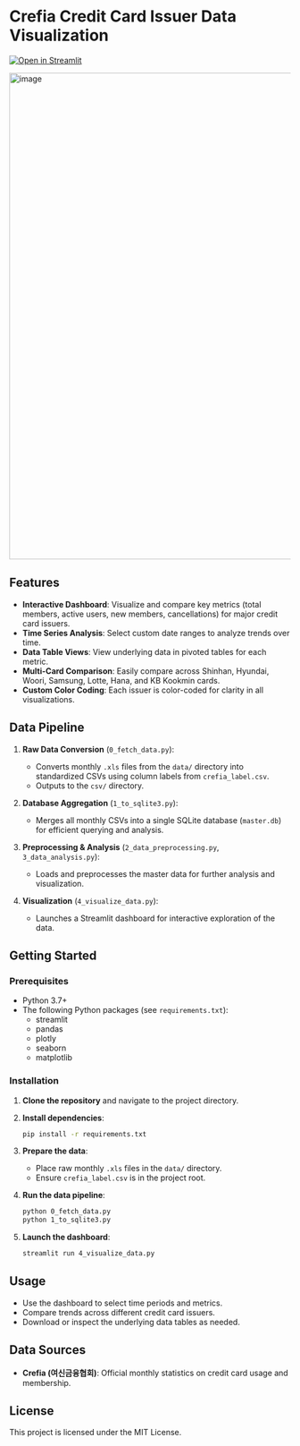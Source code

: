 # Crefia Credit Card Issuer Data Visualization
[![Open in Streamlit](https://static.streamlit.io/badges/streamlit_badge_black_white.svg)](https://crefia-data.streamlit.app)

<img width="1346" height="870" alt="image" src="https://github.com/user-attachments/assets/9e578511-3064-4400-9f3c-7afacd6bab4e" />

## Features

- **Interactive Dashboard**: Visualize and compare key metrics (total members, active users, new members, cancellations) for major credit card issuers.
- **Time Series Analysis**: Select custom date ranges to analyze trends over time.
- **Data Table Views**: View underlying data in pivoted tables for each metric.
- **Multi-Card Comparison**: Easily compare across Shinhan, Hyundai, Woori, Samsung, Lotte, Hana, and KB Kookmin cards.
- **Custom Color Coding**: Each issuer is color-coded for clarity in all visualizations.

## Data Pipeline

1. **Raw Data Conversion** (`0_fetch_data.py`):
   - Converts monthly `.xls` files from the `data/` directory into standardized CSVs using column labels from `crefia_label.csv`.
   - Outputs to the `csv/` directory.

2. **Database Aggregation** (`1_to_sqlite3.py`):
   - Merges all monthly CSVs into a single SQLite database (`master.db`) for efficient querying and analysis.

3. **Preprocessing & Analysis** (`2_data_preprocessing.py`, `3_data_analysis.py`):
   - Loads and preprocesses the master data for further analysis and visualization.

4. **Visualization** (`4_visualize_data.py`):
   - Launches a Streamlit dashboard for interactive exploration of the data.

## Getting Started

### Prerequisites

- Python 3.7+
- The following Python packages (see `requirements.txt`):
  - streamlit
  - pandas
  - plotly
  - seaborn
  - matplotlib

### Installation

1. **Clone the repository** and navigate to the project directory.
2. **Install dependencies**:
   ```bash
   pip install -r requirements.txt
   ```
3. **Prepare the data**:
   - Place raw monthly `.xls` files in the `data/` directory.
   - Ensure `crefia_label.csv` is in the project root.

4. **Run the data pipeline**:
   ```bash
   python 0_fetch_data.py
   python 1_to_sqlite3.py
   ```

5. **Launch the dashboard**:
   ```bash
   streamlit run 4_visualize_data.py
   ```

## Usage

- Use the dashboard to select time periods and metrics.
- Compare trends across different credit card issuers.
- Download or inspect the underlying data tables as needed.

## Data Sources

- **Crefia (여신금융협회)**: Official monthly statistics on credit card usage and membership.

## License

This project is licensed under the MIT License. 
